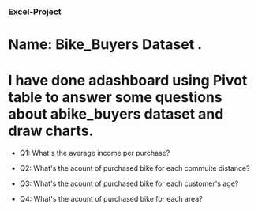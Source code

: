 ### Excel-Project
# Name: Bike_Buyers Dataset .

# I have done adashboard using Pivot table to answer some questions about abike_buyers dataset and draw charts.

- Q1: What's the average income per purchase?


- Q2: What's the acount of purchased bike for each commuite distance?


- Q3: What's the acount of purchased bike for each customer's age?


- Q4: What's the acount of purchased bike for each area?

